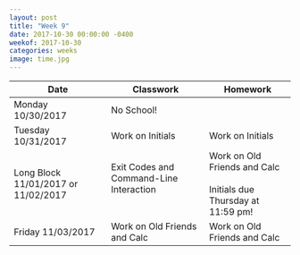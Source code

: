 ```yaml
---
layout: post
title: "Week 9"
date: 2017-10-30 00:00:00 -0400
weekof: 2017-10-30
categories: weeks
image: time.jpg
---
```


|Date                        |Classwork|Homework|
|----------------------------|---------|--------|
|Monday 10/30/2017           | No School! |  |
|Tuesday 10/31/2017          | Work on Initials | Work on Initials |
|Long Block 11/01/2017 or 11/02/2017 | Exit Codes and Command-Line Interaction <br><br>| Work on Old Friends and Calc <br><br> Initials due Thursday at 11:59 pm!|
|Friday 11/03/2017           | Work on Old Friends and Calc | Work on Old Friends and Calc|
